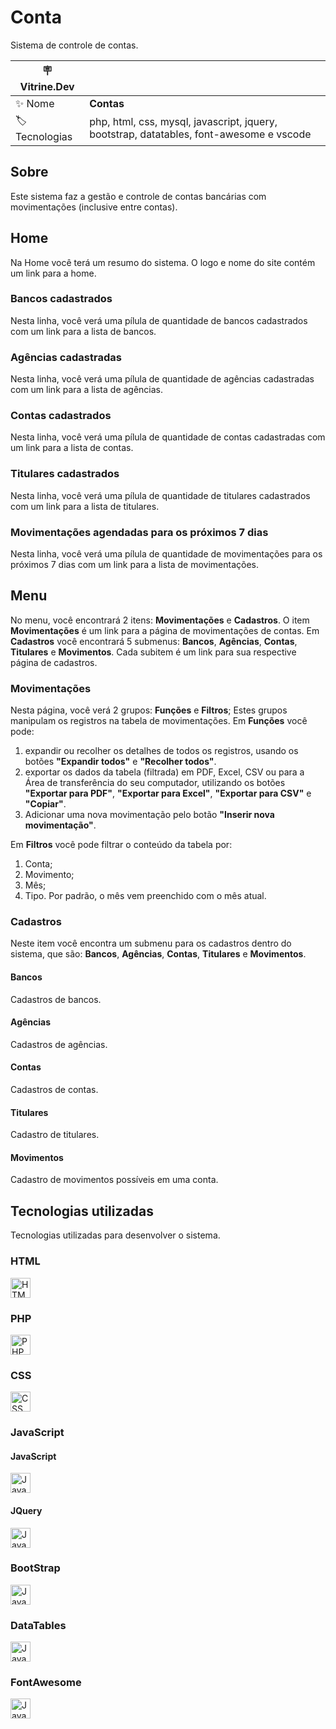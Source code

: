 # Conta
Sistema de controle de contas.

| :placard: Vitrine.Dev |     |
| -------------  | --- |
| :sparkles: Nome        | **Contas**
| :label: Tecnologias | php, html, css, mysql, javascript, jquery, bootstrap, datatables, font-awesome e vscode

## Sobre
Este sistema faz a gestão e controle de contas bancárias com movimentações (inclusive entre contas).

## Home
Na Home você terá um resumo do sistema. O logo e nome do site contém um link para a home.

### Bancos cadastrados
Nesta linha, você verá uma pílula de quantidade de bancos cadastrados com um link para a lista de bancos.

### Agências cadastradas
Nesta linha, você verá uma pílula de quantidade de agências cadastradas com um link para a lista de agências.

### Contas cadastrados
Nesta linha, você verá uma pílula de quantidade de contas cadastradas com um link para a lista de contas.

### Titulares cadastrados
Nesta linha, você verá uma pílula de quantidade de titulares cadastrados com um link para a lista de titulares.

### Movimentações agendadas para os próximos 7 dias
Nesta linha, você verá uma pílula de quantidade de movimentações para os próximos 7 dias com um link para a lista de movimentações.

## Menu
No menu, você encontrará 2 itens: **Movimentações** e **Cadastros**.
O item **Movimentações** é um link para a página de movimentações de contas.
Em **Cadastros** você encontrará 5 submenus: **Bancos**, **Agências**, **Contas**, **Titulares** e **Movimentos**.
Cada subitem é um link para sua respective página de cadastros.

### Movimentações
Nesta página, você verá 2 grupos: **Funções** e **Filtros**; Estes grupos manipulam os registros na tabela de movimentações.
Em **Funções** você pode:
1. expandir ou recolher os detalhes de todos os registros, usando os botões **"Expandir todos"** e **"Recolher todos"**.
2. exportar os dados da tabela (filtrada) em PDF, Excel, CSV ou para a Área de transferência do seu computador, utilizando os botões **"Exportar para PDF"**, **"Exportar para Excel"**, **"Exportar para CSV"** e  **"Copiar"**.
3. Adicionar uma nova movimentação pelo botão **"Inserir nova movimentação"**.

Em **Filtros** você pode filtrar o conteúdo da tabela por:
1. Conta;
2. Movimento;
3. Mês;
4. Tipo.
Por padrão, o mês vem preenchido com o mês atual.

### Cadastros
Neste item você encontra um submenu para os cadastros dentro do sistema, que são: **Bancos**, **Agências**, **Contas**, **Titulares** e **Movimentos**.

#### Bancos
Cadastros de bancos.

#### Agências
Cadastros de agências.

#### Contas
Cadastros de contas.

#### Titulares
Cadastro de titulares.

#### Movimentos
Cadastro de movimentos possíveis em uma conta.

## Tecnologias utilizadas
Tecnologias utilizadas para desenvolver o sistema.

### HTML
<img src="https://upload.wikimedia.org/wikipedia/commons/3/38/HTML5_Badge.svg" alt="HTML 5" height="32"/>

### PHP
<img src="https://upload.wikimedia.org/wikipedia/commons/2/27/PHP-logo.svg" alt="PHP" height="32"/>

### CSS
<img src="https://upload.wikimedia.org/wikipedia/commons/6/62/CSS3_logo.svg" alt="CSS 3" height="32"/>

### JavaScript

#### JavaScript
<img src="https://upload.wikimedia.org/wikipedia/commons/6/6a/JavaScript-logo.png" alt="JavaScript" height="32"/>

#### JQuery
<img src="https://upload.wikimedia.org/wikipedia/commons/f/fd/JQuery-Logo.svg" alt="JavaScript" height="32"/>

### BootStrap
<img src="https://upload.wikimedia.org/wikipedia/commons/b/b2/Bootstrap_logo.svg" alt="JavaScript" height="32"/>

### DataTables
<img src="https://upload.wikimedia.org/wikipedia/commons/a/a4/Datatables_logo_square.png" alt="JavaScript" height="32"/>

### FontAwesome
<img src="https://upload.wikimedia.org/wikipedia/commons/8/89/Font_Awesome_5_logo_black.svg" alt="JavaScript" height="32"/>
